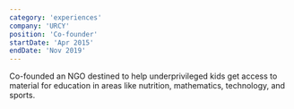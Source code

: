 ```yaml
---
category: 'experiences'
company: 'URCY'
position: 'Co-founder'
startDate: 'Apr 2015'
endDate: 'Nov 2019'
---
```


Co-founded an NGO destined to help underprivileged kids get access to material for education in areas like nutrition, mathematics, technology, and sports.
